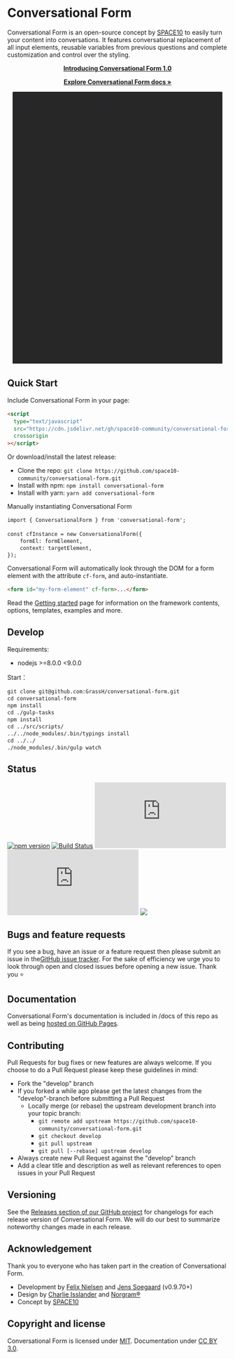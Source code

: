 # Conversational Form

Conversational Form is an open-source concept by [SPACE10](https://www.space10.io) to easily turn your content into conversations. It features conversational replacement of all input elements, reusable variables from previous questions and complete customization and control over the styling.

<p align="center">
	<a href="https://medium.com/@space10/introducing-conversational-form-1-0-922404b2ea2e"><strong>Introducing Conversational Form 1.0</strong></a>
</p>
<p align="center">
	<a href="https://space10-community.github.io/conversational-form/docs/1.0.0/"><strong>Explore Conversational Form docs »</strong></a>
</p>
<p align="center">
	<img src="https://raw.githubusercontent.com/space10-community/conversational-form/master/docs/1.0.0/assets/cf-demo.gif" />
</p>

## Quick Start

Include Conversational Form in your page:

```html
<script
  type="text/javascript"
  src="https://cdn.jsdelivr.net/gh/space10-community/conversational-form@1.0.1/dist/conversational-form.min.js"
  crossorigin
></script>
```

Or download/install the latest release:

- Clone the repo: `git clone https://github.com/space10-community/conversational-form.git`
- Install with npm: `npm install conversational-form`
- Install with yarn: `yarn add conversational-form`

Manually instantiating Conversational Form

```
import { ConversationalForm } from 'conversational-form';

const cfInstance = new ConversationalForm({
    formEl: formElement,
    context: targetElement,
});
```

Conversational Form will automatically look through the DOM for a form element with the attribute `cf-form`, and auto-instantiate.

```html
<form id="my-form-element" cf-form>...</form>
```

Read the [Getting started](https://space10-community.github.io/conversational-form/docs/1.0.0/getting-started/) page for information on the framework contents, options, templates, examples and more.

## Develop

Requirements:

- nodejs >=8.0.0 <9.0.0

Start：

```
git clone git@github.com:GrassH/conversational-form.git
cd conversational-form
npm install
cd ./gulp-tasks
npm install
cd ../src/scripts/
../../node_modules/.bin/typings install
cd ../../
./node_modules/.bin/gulp watch
```

## Status

[![npm version](https://img.shields.io/npm/v/conversational-form.svg)](https://www.npmjs.com/package/conversational-form)
[![Build Status](https://travis-ci.org/space10-community/conversational-form.svg?branch=develop)](https://travis-ci.org/space10-community/conversational-form)
[![JS gzip size](http://img.badgesize.io/space10-community/conversational-form/master/dist/conversational-form.min.js?compression=gzip&label=JS+gzip+size)](https://github.com/space10-community/conversational-form/blob/master/dist/conversational-form.min.js)
[![CSS gzip size](http://img.badgesize.io/space10-community/conversational-form/master/dist/conversational-form.min.css?compression=gzip&label=CSS+gzip+size)](https://github.com/space10-community/conversational-form/blob/master/dist/conversational-form.min.css)
[![](https://data.jsdelivr.com/v1/package/npm/conversational-form/badge)](https://www.jsdelivr.com/package/npm/conversational-form)

## Bugs and feature requests

If you see a bug, have an issue or a feature request then please submit an issue in the<a href="https://github.com/space10-community/conversational-form/issues">GitHub issue tracker</a>. For the sake of efficiency we urge you to look through open and closed issues before opening a new issue. Thank you ⭐

## Documentation

Conversational Form's documentation is included in /docs of this repo as well as being <a href="https://space10-community.github.io/conversational-form/docs/">hosted on GitHub Pages</a>.

## Contributing

Pull Requests for bug fixes or new features are always welcome. If you choose to do a Pull Request please keep these guidelines in mind:

- Fork the "develop" branch
- If you forked a while ago please get the latest changes from the "develop"-branch before submitting a Pull Request
  - Locally merge (or rebase) the upstream development branch into your topic branch:
    - `git remote add upstream https://github.com/space10-community/conversational-form.git`
    - `git checkout develop`
    - `git pull upstream`
    - `git pull [--rebase] upstream develop`
- Always create new Pull Request against the "develop" branch
- Add a clear title and description as well as relevant references to open issues in your Pull Request

## Versioning

See the <a href="https://github.com/space10-community/conversational-form/releases">Releases section of our GitHub project</a> for changelogs for each release version of Conversational Form. We will do our best to summarize noteworthy changes made in each release.

## Acknowledgement

Thank you to everyone who has taken part in the creation of Conversational Form.

- Development by <a href="http://twitter.com/flexmotion" target="_blank">Felix Nielsen</a> and <a href="https://jenssogaard.com/" target="_blank">Jens Soegaard</a> (v0.9.70+)
- Design by <a href="http://www.charlieisslander.com/" target="_blank">Charlie Isslander</a> and <a href="http://norgram.co/" target="_blank">Norgram®</a>
- Concept by <a href="https://space10.io" target="_blank">SPACE10</a>

## Copyright and license

Conversational Form is licensed under <a href="https://github.com/space10-community/conversational-form/blob/master/LICENSE.md" target="_blank">MIT</a>. Documentation under <a href="https://creativecommons.org/licenses/by/3.0/">CC BY 3.0</a>.
